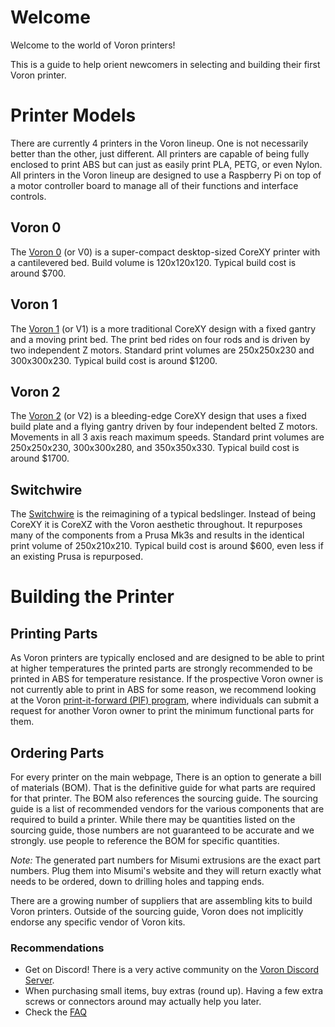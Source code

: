 # Welcome

Welcome to the world of Voron printers!

This is a guide to help orient newcomers in selecting and building their first Voron printer.

# Printer Models

There are currently 4 printers in the Voron lineup.  One is not necessarily better than the other, just different.  All printers are capable of being fully enclosed to print ABS but can just as easily print PLA, PETG, or even Nylon.  All printers in the Voron lineup are designed to use a Raspberry Pi on top of a motor controller board to manage all of their functions and interface controls.

## Voron 0

The [Voron 0](http://vorondesign.com/voron0) (or V0) is a super-compact desktop-sized CoreXY printer with a cantilevered bed.  Build volume is 120x120x120.  Typical build cost is around $700.

## Voron 1

The [Voron 1](http://vorondesign.com/voron1.8) (or V1) is a more traditional CoreXY design with a fixed gantry and a moving print bed.  The print bed rides on four rods and is driven by two independent Z motors.  Standard print volumes are 250x250x230 and 300x300x230.  Typical build cost is around $1200.

## Voron 2

The [Voron 2](http://vorondesign.com/voron2.4) (or V2) is a bleeding-edge CoreXY design that uses a fixed build plate and a flying gantry driven by four independent belted Z motors.  Movements in all 3 axis reach maximum speeds.  Standard print volumes are 250x250x230, 300x300x280, and 350x350x330.  Typical build cost is around $1700.

## Switchwire

The [Switchwire](http://vorondesign.com/voron_switchwire) is the reimagining of a typical bedslinger.  Instead of being CoreXY it is CoreXZ with the Voron aesthetic throughout.  It repurposes many of the components from a Prusa Mk3s and results in the identical print volume of 250x210x210.  Typical build cost is around $600, even less if an existing Prusa is repurposed.

# Building the Printer

## Printing Parts

As Voron printers are typically enclosed and are designed to be able to print at higher temperatures the printed parts are strongly recommended to be printed in ABS for temperature resistance.  If the prospective Voron owner is not currently able to print in ABS for some reason, we recommend looking at the Voron [print-it-forward (PIF) program](https://pif.voron.dev), where individuals can submit a request for another Voron owner to print the minimum functional parts for them.

## Ordering Parts

For every printer on the main webpage, There is an option to generate a bill of materials (BOM).  That is the definitive guide for what parts are required for that printer.  The BOM also references the sourcing guide.  The sourcing guide is a list of recommended vendors for the various components that are required to build a printer.  While there may be quantities listed on the sourcing guide, those numbers are not guaranteed to be accurate and we strongly. use people to reference the BOM for specific quantities.

_Note:_ The generated part numbers for Misumi extrusions are the exact part numbers.  Plug them into Misumi's website and they will return exactly what needs to be ordered, down to drilling holes and tapping ends.

There are a growing number of suppliers that are assembling kits to build Voron printers.  Outside of the sourcing guide, Voron does not implicitly endorse any specific vendor of Voron kits.

### Recommendations

* Get on Discord!  There is a very active community on the [Voron Discord Server](https://discord.gg/voron).
* When purchasing small items, buy extras (round up).  Having a few extra screws or connectors around may actually help you later.
* Check the [FAQ](./faq.md)
